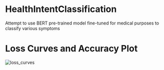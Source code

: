 # HealthIntentClassification
Attempt to use BERT pre-trained model fine-tuned for medical purposes to classify various symptoms

# Loss Curves and Accuracy Plot
![loss_curves](https://github.com/fbrynpk/HealthIntentClassification/assets/85217844/8db9a75f-0f5d-4dc6-bb3f-a6426b51e1d6)
